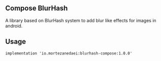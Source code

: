 ## Compose BlurHash

A library based on BlurHash system to add blur like effects for images in android.

## Usage
```
implementation 'io.mortezanedaei:blurhash-compose:1.0.0'
```
